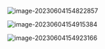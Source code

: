 ![image-20230604154822857](http://devyk.top/2022/202306041548098.png)

![image-20230604154915384](/Users/devyk/Library/Application%20Support/typora-user-images/image-20230604154915384.png)

![image-20230604154923166](http://devyk.top/2022/202306041549649.png)